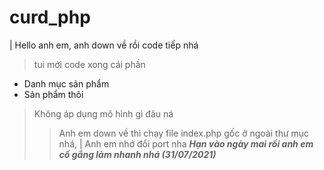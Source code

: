 # curd_php
| Hello anh em, anh down về rồi code tiếp nhá
> tui mới code xong cái phần
+ Danh mục sản phẩm
+ Sản phẩm thôi
> Không áp dụng mô hình gì đâu ná
>> Anh em down về thì chạy file index.php gốc ở ngoài thư mục nhá,
| Anh em nhớ đổi port nha
***Hạn vào ngày mai rồi anh em cố gắng làm nhanh nhá (31/07/2021)***
